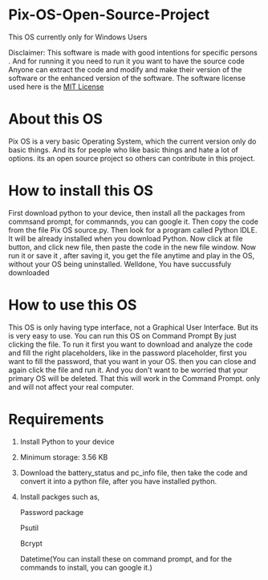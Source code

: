 # Pix-OS-Open-Source-Project
This OS currently only for Windows Users

Disclaimer: This software is made with good intentions for specific persons . And for running it you need to run it you want to have the source code Anyone can extract the code and modify and make their version of the software or the enhanced version of the software. The software license used here is the [MIT License](https://github.com/megg-at-github/Panopticon-Open-Source-Project/blob/main/LICENSE)
# About this OS
Pix OS is a very basic Operating System, which the current version only do basic things. And its for people who like basic things and hate a lot of options. its an open source project so others can contribute in this project.
# How to install this OS
First download python to your device, then install all the packages from commsand prompt, for commannds, you can google it. Then copy the code from the file Pix OS source.py.
Then look for a program called Python IDLE. It will be already installed when you download Python. Now click at file button, and click new file, then paste the code in the new file window. Now run it or save it , after saving it, you get the file anytime and play in the OS, without your OS being uninstalled. Welldone, You have succussfuly downloaded
# How to use this OS
This OS is only having type interface, not a Graphical User Interface. But its is very easy to use. You can run this OS on Command Prompt By just clicking the file.
To run it first you want to download and analyze the code and fill the right placeholders, like in the password placeholder, first you want to fill the password, that you want in your OS. then you can close and again click the file and run it. And you don't want to be worried that your primary OS will be deleted. That this will work in the Command Prompt. only and will not affect your real computer.
# Requirements
1. Install Python to your device
2. Minimum storage: 3.56 KB
3. Download the battery_status and pc_info file, then take the code and convert it into a python file, after you have installed python.
4. Install packges such as,

   Password package

   Psutil

    Bcrypt

   Datetime(You can install these on command prompt, and for the commands to install, you can google it.)
   

